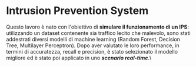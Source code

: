 # Intrusion Prevention System
Questo lavoro è nato con l'obiettivo di **simulare il funzionamento di un IPS**: utilizzando un dataset contenente sia traffico lecito che malevolo, sono stati addestrati diversi modelli di machine learning (Random Forest, Decision Tree, Multilayer Perceptron). Dopo aver valutato le loro performance, in termini di accuratezza, recall e precision, è stato selezionato il modello migliore ed è stato poi applicato in uno ***scenario real-time***.\